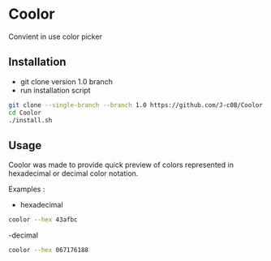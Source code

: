 # Coolor
Convient in use color picker

## Installation
- git clone version 1.0 branch
- run installation script

```sh
git clone --single-branch --branch 1.0 https://github.com/J-c0B/Coolor.git
cd Coolor
./install.sh

```

## Usage
Coolor was made to provide quick preview of colors represented in hexadecimal or decimal color notation.

Examples :

- hexadecimal
```sh
coolor --hex 43afbc
```

-decimal
```sh
coolor --hex 067176188
```
